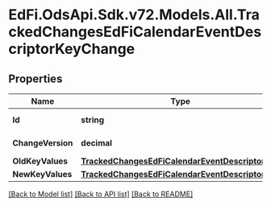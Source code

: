 # EdFi.OdsApi.Sdk.v72.Models.All.TrackedChangesEdFiCalendarEventDescriptorKeyChange

## Properties

Name | Type | Description | Notes
------------ | ------------- | ------------- | -------------
**Id** | **string** | Resource identifier | [optional] 
**ChangeVersion** | **decimal** | Change version | [optional] 
**OldKeyValues** | [**TrackedChangesEdFiCalendarEventDescriptorKey**](TrackedChangesEdFiCalendarEventDescriptorKey.md) |  | [optional] 
**NewKeyValues** | [**TrackedChangesEdFiCalendarEventDescriptorKey**](TrackedChangesEdFiCalendarEventDescriptorKey.md) |  | [optional] 

[[Back to Model list]](../../README.md#documentation-for-models) [[Back to API list]](../../README.md#documentation-for-api-endpoints) [[Back to README]](../../README.md)

